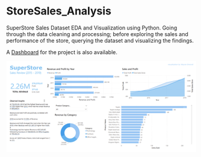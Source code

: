 # StoreSales_Analysis
SuperStore Sales Dataset EDA and Visualization using Python. 
Going through the data cleaning and processing; before exploring the sales and performance of the store, querying the dataset and visualizing the findings.

A [Dashboard](https://github.com/WayneNyariroh/StoreSales_PowerBI_Dashboard) for the project is also available.

![StoreSales_Dashboard!](assets/images/DashboardScreenshot.png "SuperStore Sales Dashboard")

